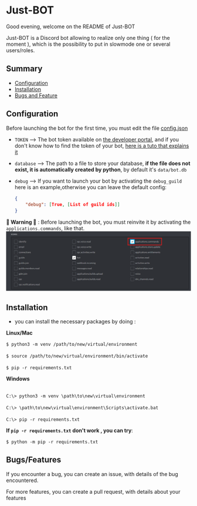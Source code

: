 # Just-BOT

[invite img]:img/invite_option.png

Good evening, welcome on the README of Just-BOT

Just-BOT is a Discord bot allowing to realize only one thing ( for the moment ), which is the possibility to put in slowmode one or several users/roles.   


## Summary

- [Configuration](https://github.com/gamingdy/Just-BOT#configuration)
- [Installation](https://github.com/gamingdy/Just-BOT#installation)
- [Bugs and Feature](https://github.com/gamingdy/Just-BOT#bugsfeatures)

## Configuration

Before launching the bot for the first time, you must edit the file [config.json](https://github.com/gamingdy/Just-BOT/blob/main/config.json)

- `TOKEN`  --> The bot token available on [the developer portal](https://discord.com/developers/applications), and if you don't know how to find the token of your bot, [here is a tuto that explains it](https://docs.discordbotstudio.org/setting-up-dbs/finding-your-bot-token)

- `database` --> The path to a file to store your database, **if the file does not exist, it is automatically created by python**, by default it's `data/bot.db`

- `debug` --> If you want to launch your bot by activating the `debug_guild` here is an example,otherwise you can leave the default config:
    ```json
    {
        "debug": [True, [List of guild ids]]
    }
    ```

**🚨 Warning 🚨** : Before launching the bot, you must reinvite it by activating the `applications.commands`, like that.
![invite img]

## Installation

 - you can install the necessary packages by doing :

**Linux/Mac** 
```
$ python3 -m venv /path/to/new/virtual/environment

$ source /path/to/new/virtual/environment/bin/activate

$ pip -r requirements.txt
```

**Windows**
```
	
C:\> python3 -m venv \path\to\new\virtual\environment
	
C:\> \path\to\new\virtual\environment\Scripts\activate.bat
	
C:\> pip -r requirements.txt
```

**If `pip -r requirements.txt` don't work , you can try**:
```
$ python -m pip -r requirements.txt
```

## Bugs/Features

If you encounter a bug, you can create an issue, with details of the bug encountered.

For more features, you can create a pull request, with details about your features